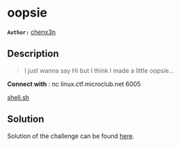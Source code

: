 # oopsie

**`Author:`** [chenx3n](https://github.com/malikDaCoda)

## Description

> I just wanna say Hi but I think I made a little oopsie...  

**Connect with** : nc linux.ctf.microclub.net 6005  

[shell.sh](shell.sh)

## Solution

Solution of the challenge can be found [here](solution/).
